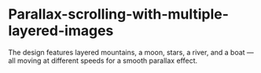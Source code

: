 # Parallax-scrolling-with-multiple-layered-images
The design features layered mountains, a moon, stars, a river, and a boat — all moving at different speeds for a smooth parallax effect.
